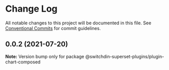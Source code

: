 # Change Log

All notable changes to this project will be documented in this file.
See [Conventional Commits](https://conventionalcommits.org) for commit guidelines.

## 0.0.2 (2021-07-20)

**Note:** Version bump only for package @switchdin-superset-plugins/plugin-chart-composed